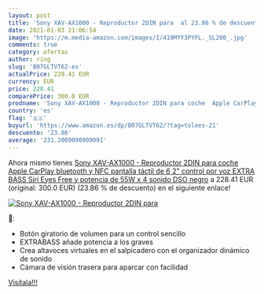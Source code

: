 ```yaml
---
layout: post
title: 'Sony XAV-AX1000 - Reproductor 2DIN para  al 23.86 % de descuento'
date: 2021-01-03 21:06:54
image: 'https://m.media-amazon.com/images/I/419MYY3PYFL._SL200_.jpg'
comments: true
category: ofertas
author: ring
slug: 'B07GLTVT62-es'
actualPrice: 228.41 EUR
currency: EUR
price: 228.41
comparePrice: 300.0 EUR
prodname: 'Sony XAV-AX1000 - Reproductor 2DIN para coche  Apple CarPlay  bluetooth y NFC  pantalla táctil de 6 2"  control por voz  EXTRA BASS  Siri Eyes Free y potencia de 55W x 4  sonido DSO   negro'
country: 'es'
flag: '🇪🇸'
buyurl: 'https://www.amazon.es/dp/B07GLTVT62/?tag=tolees-21'
descuento: '23.86'
average: '231.2009090909091'
---
```


Ahora mismo tienes [Sony XAV-AX1000 - Reproductor 2DIN para coche  Apple CarPlay  bluetooth y NFC  pantalla táctil de 6 2"  control por voz  EXTRA BASS  Siri Eyes Free y potencia de 55W x 4  sonido DSO   negro](https://www.amazon.es/dp/B07GLTVT62/?tag=tolees-21) a 228.41 EUR (original: 300.0 EUR) (23.86 %  de descuento) en el siguiente enlace!

[![Sony XAV-AX1000 - Reproductor 2DIN para ](https://m.media-amazon.com/images/I/419MYY3PYFL._SL200_.jpg)](https://www.amazon.es/dp/B07GLTVT62/?tag=tolees-21)

🔎:

- Botón giratorio de volumen para un control sencillo
- EXTRABASS añade potencia a los graves
- Crea altavoces virtuales en el salpicadero con el organizador dinámico de sonido
- Cámara de visión trasera para aparcar con facilidad

[Visítala!!!](https://www.amazon.es/dp/B07GLTVT62/?tag=tolees-21)
